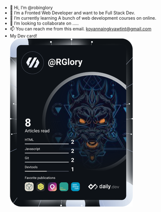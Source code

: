 - 👋 Hi, I’m @robinglory
- 👀 I’m a  Fronted Web Developer and want to be Full Stack Dev.
- 🌱 I’m currently learning A bunch of web development courses on online.
- 💞️ I’m looking to collaborate on .....
- 📫 You can reach me from this email. koyannaingkyawtint@gmail.com
- My Dev card!
<a href="https://app.daily.dev/DailyDevTips"><img src="https://github.com/robinglory/robinglory/blob/master/devcard.svg" width="400" alt="Robin's Dev Card"/></a>



<!---
robinglory/robinglory is a ✨ special ✨ repository because its `README.md` (this file) appears on your GitHub profile.
You can click the Preview link to take a look at your changes.
--->
